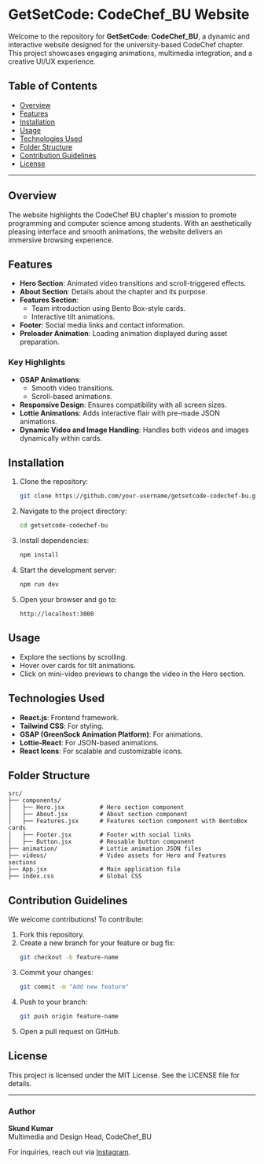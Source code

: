 # GetSetCode: CodeChef_BU Website

Welcome to the repository for **GetSetCode: CodeChef_BU**, a dynamic and interactive website designed for the university-based CodeChef chapter. This project showcases engaging animations, multimedia integration, and a creative UI/UX experience.

## Table of Contents
- [Overview](#overview)
- [Features](#features)
- [Installation](#installation)
- [Usage](#usage)
- [Technologies Used](#technologies-used)
- [Folder Structure](#folder-structure)
- [Contribution Guidelines](#contribution-guidelines)
- [License](#license)

---

## Overview
The website highlights the CodeChef BU chapter's mission to promote programming and computer science among students. With an aesthetically pleasing interface and smooth animations, the website delivers an immersive browsing experience.

## Features
- **Hero Section**: Animated video transitions and scroll-triggered effects.
- **About Section**: Details about the chapter and its purpose.
- **Features Section**:
  - Team introduction using Bento Box-style cards.
  - Interactive tilt animations.
- **Footer**: Social media links and contact information.
- **Preloader Animation**: Loading animation displayed during asset preparation.

### Key Highlights
- **GSAP Animations**: 
  - Smooth video transitions.
  - Scroll-based animations.
- **Responsive Design**: Ensures compatibility with all screen sizes.
- **Lottie Animations**: Adds interactive flair with pre-made JSON animations.
- **Dynamic Video and Image Handling**: Handles both videos and images dynamically within cards.

## Installation

1. Clone the repository:
   ```bash
   git clone https://github.com/your-username/getsetcode-codechef-bu.git
   ```

2. Navigate to the project directory:
   ```bash
   cd getsetcode-codechef-bu
   ```

3. Install dependencies:
   ```bash
   npm install
   ```

4. Start the development server:
   ```bash
   npm run dev
   ```

5. Open your browser and go to:
   ```
   http://localhost:3000
   ```

## Usage
- Explore the sections by scrolling.
- Hover over cards for tilt animations.
- Click on mini-video previews to change the video in the Hero section.

## Technologies Used
- **React.js**: Frontend framework.
- **Tailwind CSS**: For styling.
- **GSAP (GreenSock Animation Platform)**: For animations.
- **Lottie-React**: For JSON-based animations.
- **React Icons**: For scalable and customizable icons.

## Folder Structure
```plaintext
src/
├── components/
│   ├── Hero.jsx          # Hero section component
│   ├── About.jsx         # About section component
│   ├── Features.jsx      # Features section component with BentoBox cards
│   ├── Footer.jsx        # Footer with social links
│   ├── Button.jsx        # Reusable button component
├── animation/            # Lottie animation JSON files
├── videos/               # Video assets for Hero and Features sections
├── App.jsx               # Main application file
├── index.css             # Global CSS
```

## Contribution Guidelines
We welcome contributions! To contribute:

1. Fork this repository.
2. Create a new branch for your feature or bug fix:
   ```bash
   git checkout -b feature-name
   ```
3. Commit your changes:
   ```bash
   git commit -m "Add new feature"
   ```
4. Push to your branch:
   ```bash
   git push origin feature-name
   ```
5. Open a pull request on GitHub.

## License
This project is licensed under the MIT License. See the LICENSE file for details.

---

### Author
**Skund Kumar**  
Multimedia and Design Head, CodeChef_BU

For inquiries, reach out via [Instagram](https://www.instagram.com/codechef_bu).
